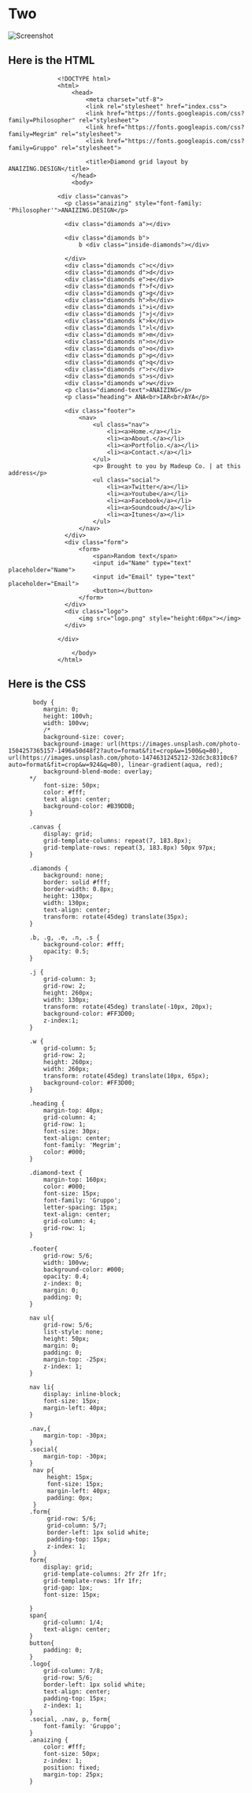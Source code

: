 # Two 

![Screenshot](two2.png)

## Here is the HTML

                  <!DOCTYPE html>
                  <html>
                      <head>
                          <meta charset="utf-8">
                          <link rel="stylesheet" href="index.css">
                          <link href="https://fonts.googleapis.com/css?family=Philosopher" rel="stylesheet">
                          <link href="https://fonts.googleapis.com/css?family=Megrim" rel="stylesheet">
                          <link href="https://fonts.googleapis.com/css?family=Gruppo" rel="stylesheet">

                          <title>Diamond grid layout by ANAIZING.DESIGN</title>
                      </head>
                      <body>

                  <div class="canvas">
                    <p class="anaizing" style="font-family: 'Philosopher'">ANAIZING.DESIGN</p>

                    <div class="diamonds a"></div>

                    <div class="diamonds b">
                        b <div class="inside-diamonds"></div>

                    </div>
                    <div class="diamonds c">c</div>
                    <div class="diamonds d">d</div>
                    <div class="diamonds e">e</div>
                    <div class="diamonds f">f</div>
                    <div class="diamonds g">g</div>
                    <div class="diamonds h">h</div>
                    <div class="diamonds i">i</div>
                    <div class="diamonds j">j</div>
                    <div class="diamonds k">k</div>
                    <div class="diamonds l">l</div>
                    <div class="diamonds m">m</div>
                    <div class="diamonds n">n</div>
                    <div class="diamonds o">o</div>
                    <div class="diamonds p">p</div>
                    <div class="diamonds q">q</div>
                    <div class="diamonds r">r</div>
                    <div class="diamonds s">s</div>
                    <div class="diamonds w">w</div>
                    <p class="diamond-text">ANAIZING</p>
                    <p class="heading"> ANA<br>IAR<br>AYA</p>

                    <div class="footer">
                        <nav>
                            <ul class="nav">
                                <li><a>Home.</a></li>
                                <li><a>About.</a></li>
                                <li><a>Portfolio.</a></li>
                                <li><a>Contact.</a></li>
                            </ul>
                            <p> Brought to you by Madeup Co. | at this address</p>
                            <ul class="social">
                                <li><a>Twitter</a></li>
                                <li><a>Youtube</a></li>
                                <li><a>Facebook</a></li>
                                <li><a>Soundcoud</a></li>
                                <li><a>Itunes</a></li>
                            </ul>
                        </nav>
                    </div>
                    <div class="form">
                        <form>
                            <span>Random text</span>
                            <input id="Name" type="text" placeholder="Name">
                            <input id="Email" type="text" placeholder="Email">
                            <button></button>
                        </form>
                    </div>
                    <div class="logo">
                        <img src="logo.png" style="height:60px"></img>
                    </div>

                  </div>

                      </body>
                  </html>

## Here is the CSS
 

           body {
              margin: 0;
              height: 100vh;
              width: 100vw;
              /*
              background-size: cover;
              background-image: url(https://images.unsplash.com/photo-1504257365157-1496a50d48f2?auto=format&fit=crop&w=1500&q=80), url(https://images.unsplash.com/photo-1474631245212-32dc3c8310c6?auto=format&fit=crop&w=924&q=80), linear-gradient(aqua, red);
              background-blend-mode: overlay;
          */
              font-size: 50px;
              color: #fff;
              text align: center;
              background-color: #B39DDB;
          }

          .canvas {
              display: grid;
              grid-template-columns: repeat(7, 183.8px);
              grid-template-rows: repeat(3, 183.8px) 50px 97px;
          }

          .diamonds {
              background: none;
              border: solid #fff;
              border-width: 0.8px;
              height: 130px;
              width: 130px;
              text-align: center;
              transform: rotate(45deg) translate(35px);
          }

          .b, .g, .e, .n, .s {
              background-color: #fff;
              opacity: 0.5;
          }

          .j {
              grid-column: 3;
              grid-row: 2;
              height: 260px;
              width: 130px;
              transform: rotate(45deg) translate(-10px, 20px);
              background-color: #FF3D00;
              z-index:1;
          }

          .w {
              grid-column: 5;
              grid-row: 2;
              height: 260px;
              width: 260px;
              transform: rotate(45deg) translate(10px, 65px);
              background-color: #FF3D00;
          }

          .heading {
              margin-top: 40px;
              grid-column: 4;
              grid-row: 1;
              font-size: 30px;
              text-align: center;
              font-family: 'Megrim';
              color: #000;
          }

          .diamond-text {
              margin-top: 160px;
              color: #000;
              font-size: 15px;
              font-family: 'Gruppo';
              letter-spacing: 15px;
              text-align: center;
              grid-column: 4;
              grid-row: 1;
          }

          .footer{
              grid-row: 5/6;
              width: 100vw;
              background-color: #000;
              opacity: 0.4;
              z-index: 0;
              margin: 0;
              padding: 0;
          }

          nav ul{
              grid-row: 5/6;
              list-style: none;
              height: 50px;
              margin: 0;
              padding: 0;
              margin-top: -25px;
              z-index: 1;
          }

          nav li{
              display: inline-block;
              font-size: 15px;
              margin-left: 40px;
          }

          .nav,{
              margin-top: -30px;
          }
          .social{
              margin-top: -30px;
          }
           nav p{
               height: 15px;
               font-size: 15px;
               margin-left: 40px;
               padding: 0px;
           }
          .form{
               grid-row: 5/6;
               grid-column: 5/7;
               border-left: 1px solid white;
               padding-top: 15px;
               z-index: 1;
           }
          form{
              display: grid;
              grid-template-columns: 2fr 2fr 1fr;
              grid-template-rows: 1fr 1fr;
              grid-gap: 1px;
              font-size: 15px;

          }
          span{
              grid-column: 1/4;
              text-align: center;
          }
          button{
              padding: 0;
          }
          .logo{
              grid-column: 7/8;
              grid-row: 5/6;
              border-left: 1px solid white;
              text-align: center;
              padding-top: 15px;
              z-index: 1;
          }
          .social, .nav, p, form{
              font-family: 'Gruppo';
          }
          .anaizing {
              color: #fff;
              font-size: 50px;
              z-index: 1;
              position: fixed;
              margin-top: 25px;
          }


